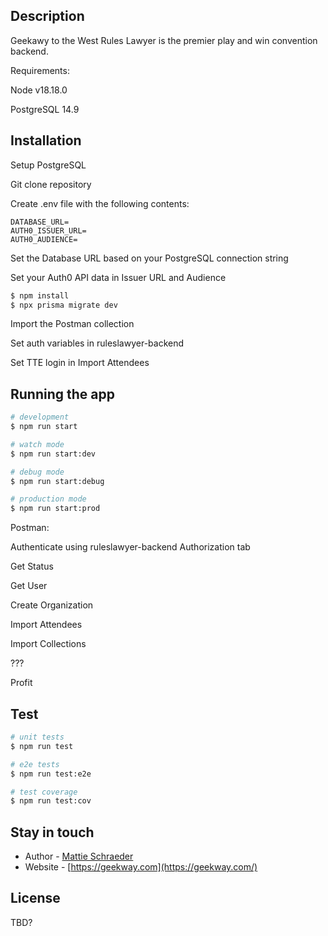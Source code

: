 
## Description

Geekawy to the West Rules Lawyer is the premier play and win convention backend.

Requirements:

  Node v18.18.0

  PostgreSQL 14.9

## Installation

Setup PostgreSQL

Git clone repository

Create .env file with the following contents:

```
DATABASE_URL=
AUTH0_ISSUER_URL=
AUTH0_AUDIENCE=
```

Set the Database URL based on your PostgreSQL connection string

Set your Auth0 API data in Issuer URL and Audience

```bash
$ npm install
$ npx prisma migrate dev
```

Import the Postman collection

Set auth variables in ruleslawyer-backend

Set TTE login in Import Attendees

## Running the app

```bash
# development
$ npm run start

# watch mode
$ npm run start:dev

# debug mode
$ npm run start:debug

# production mode
$ npm run start:prod
```

Postman:

Authenticate using ruleslawyer-backend Authorization tab

Get Status

Get User

Create Organization

Import Attendees

Import Collections

???

Profit

## Test

```bash
# unit tests
$ npm run test

# e2e tests
$ npm run test:e2e

# test coverage
$ npm run test:cov
```

## Stay in touch

- Author - [Mattie Schraeder](mailto:mattie@geekway.com)
- Website - [https://geekway.com](https://geekway.com/)

## License

TBD?
